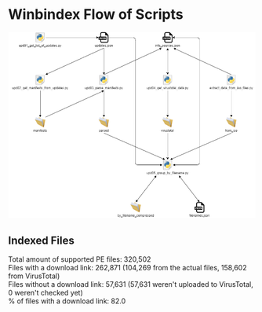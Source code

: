 # Winbindex Flow of Scripts

![winbindex-scripts-flow.png](winbindex-scripts-flow.png)

## Indexed Files

<!--FileStats-->
Total amount of supported PE files: 320,502  
Files with a download link: 262,871 (104,269 from the actual files, 158,602 from VirusTotal)  
Files without a download link: 57,631 (57,631 weren't uploaded to VirusTotal, 0 weren't checked yet)  
% of files with a download link: 82.0  
<!--/FileStats-->
